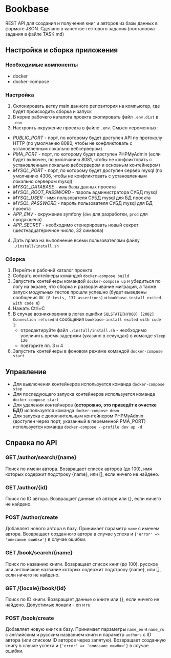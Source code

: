 # Bookbase

REST API для создания и получения книг и авторов из базы данных в формате JSON.
Сделано в качестве тестового задания (постановка задания в файле TASK.md)

## Настройка и сборка приложения
### Необходимые компоненты
- docker
- docker-compose

### Настройка
1. Склонировать ветку main данного репозитория на компьютер, где будет происходить сборка и запуск
2. В корне рабочего каталога проекта скопировать файл `.env.dist` в `.env`
3. Настроить окружение проекта в файле `.env`. Смысл переменных:
- *PUBLIC_PORT* - порт, по которому будет доступен API по протоколу HTTP (по умолчанию 8080, чтобы не конфликтовать с установленным локально вебсервером)
- *PMA_PORT* - порт, по которому будет доступен PHPMyAdmin (если будет включен, по умолчанию 8081, чтобы не конфликтовать с установленным локально вебсервером и основным контейнером)
- *MYSQL_PORT* - порт, по которому будет доступен сервер mysql (по умолчанию 4306, чтобы не конфликтовать с установленным локально сервером mysql)
- *MYSQL_DATABASE* - имя базы данных проекта
- *MYSQL_ROOT_PASSWORD* - пароль администратора СУБД mysql
- *MYSQL_USER* - имя пользователя СУБД mysql для БД проекта
- *MYSQL_PASSWORD* - пароль пользователя СУБД mysql для БД проекта
- *APP_ENV* - окружение symfony (`dev` для разработки, `prod` для продакшена)
- *APP_SECRET* - необходимо сгенерировать новый секрет (шестнадцатеричное число, 32 символа)
4. Дать права на выполнение всеми пользователями файлу `./install/install.sh`

### Сборка
1. Перейти в рабочий каталог проекта
2. Собрать контейнеры командой `docker-compose build`
3. Запустить контейнеры командой `docker-compose up` и убедиться по логу на экране, что сборка и разворачивание миграций, а также запуск модульных тестов прошли успешно (будет выведены сообщения `OK (8 tests, 137 assertions)` и `bookbase-install exited with code 0`)
4. Нажать Ctrl+C
5. В случае возникновения в логах ошибки `SQLSTATE[HY000] [2002] Connection refused` и сообщения `bookbase-install exited with code 1`:
    - отредактируйте файл `./install/install.sh` - необходимо увеличить время задержки (указано в секундах) в команде `sleep 120`
    - повторите пп. 3 и 4
6. Запустить контейнеры в фоновом режиме командой `docker-compose start`

## Управление 
- Для выключения контейнеров используется команда `docker-compose stop`
- Для последующего запуска контейнеров используется команда `docker-compose start`
- Для удаления контейнеров **(осторожно, это приведёт к очистке БД!)** используется команда `docker-compose down`
- Для запуска с дополнительным контейнером PHPMyAdmin (доступен через порт, указанный в переменной PMA_PORT) используется команда `docker-compose --profile dev up -d`

## Справка по API
### GET /author/search/{name}
Поиск по имени автора. Возвращает список авторов (до 100), имя которых содержит подстроку {name}, или [], если ничего не найдено.

### GET /author/{id}
Поиск по ID автора. Возвращает данные об авторе или {}, если ничего не найдено.

### POST /author/create
Добавляет нового автора в базу. Принимает параметр `name` с именем автора. Возвращает созданного автора в случае успеха и `{'error' => 'описание ошибки'}` в случае ошибки.

### GET /book/search/{name}
Поиск по названию книги. Возвращает список книг (до 100), русское или английское название которых содержит подстроку {name}, или [], если ничего не найдено.

### GET /{locale}/book/{id}
Поиск по ID книги. Возвращает данные о книге или {}, если ничего не найдено. Допустимые локали - en и ru

### POST /book/create
Добавляет новую книгк в базу. Принимает параметры `name_en` и `name_ru` с английским и русским названием книги и параметр `authors` с ID автора (или списком ID авторов через запятую). Возвращает созданную книгу в случае успеха и `{'error' => 'описание ошибки'}` в случае ошибки.
